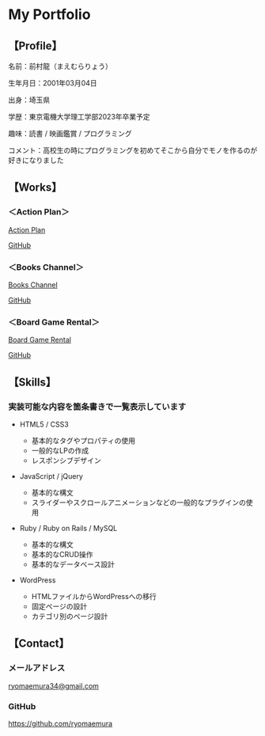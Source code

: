 # My Portfolio

## 【Profile】
名前：前村龍（まえむらりょう）

生年月日：2001年03月04日

出身：埼玉県

学歴：東京電機大学理工学部2023年卒業予定

趣味：読書 / 映画鑑賞 / プログラミング

コメント：高校生の時にプログラミングを初めてそこから自分でモノを作るのが好きになりました

## 【Works】
### ＜Action Plan＞
[Action Plan](http://action-plans.herokuapp.com/)

[GitHub](https://github.com/ryomaemura/action-plan)
### ＜Books Channel＞
[Books Channel](http://books-channel.herokuapp.com/)

[GitHub](https://github.com/ryomaemura/books-channel)
### ＜Board Game Rental＞
[Board Game Rental](https://ryomaemura.com/board-game-rental/)

[GitHub](https://github.com/ryomaemura/board-game-rental)

## 【Skills】
### 実装可能な内容を箇条書きで一覧表示しています

- HTML5 / CSS3
  - 基本的なタグやプロパティの使用
  - 一般的なLPの作成
  - レスポンシブデザイン

- JavaScript / jQuery
  - 基本的な構文
  - スライダーやスクロールアニメーションなどの一般的なプラグインの使用

- Ruby / Ruby on Rails / MySQL
  - 基本的な構文
  - 基本的なCRUD操作
  - 基本的なデータベース設計

- WordPress
  - HTMLファイルからWordPressへの移行
  - 固定ページの設計
  - カテゴリ別のページ設計

## 【Contact】
### メールアドレス
ryomaemura34@gmail.com
### GitHub
https://github.com/ryomaemura
